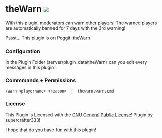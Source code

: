 # theWarn   [![](https://poggit.pmmp.io/shield.state/theWarn)](https://poggit.pmmp.io/p/theWarn)
With this plugin, moderators can warn other players! The warned players are automatically banned for 7 days with the 3rd warning!

Pssst... This plugin is on Poggit: <a href="https://poggit.pmmp.io/ci/supercrafter333/theWarn">theWarn</a>


### Configuration
In the Plugin Folder (server\plugin_data\theWarn) can you edit every messages in this plugin!


### Commmands + Permissions
``/warn <playername> <reason>  |  thewarn.warn.cmd``


### License
This Plugin is Licensed with the [GNU General Public License](/LICENSE)! Plugin by supercrafter333!



I hope that do you have fun with this plugin!
